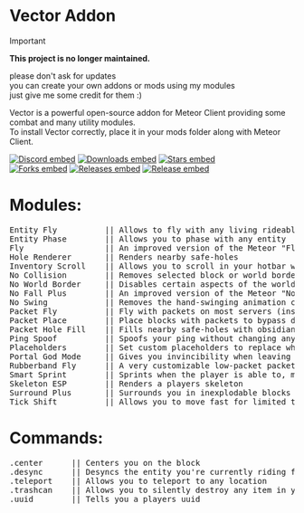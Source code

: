 # Vector Addon

> [!IMPORTANT]
> **This project is no longer maintained.**<br/>
>
> please don't ask for updates<br/>
> you can create your own addons or mods using my modules<br/>
> just give me some credit for them :)

Vector is a powerful open-source addon for Meteor Client providing some combat and many utility modules. <br/>
To install Vector correctly, place it in your mods folder along with Meteor Client.                      <br/>

[![Discord embed](https://img.shields.io/discord/863813920892518461.svg?logo=discord&logoColor=FFFFFF&style=flat-square&label=Discord&colorA=606060&colorB=7289DA)](https://discord.gg/A3nYgbKeXR)
[![Downloads embed](https://img.shields.io/github/downloads/cally72jhb/vector-addon/total.svg?style=flat-square&label=Downloads&colorA=606060&colorB=4FCF34)](https://github.com/cally72jhb/vector-addon/releases)
[![Stars embed](https://img.shields.io/github/stars/cally72jhb/vector-addon.svg?style=flat-square&label=Stars&colorA=606060&colorB=FDD110)](https://github.com/cally72jhb/vector-addon/stargazers)
<br/>
[![Forks embed](https://img.shields.io/github/forks/cally72jhb/vector-addon.svg?style=flat-square&label=Forks&colorA=606060&colorB=DB4A39)](https://github.com/cally72jhb/vector-addon/network/members)
[![Releases embed](https://badgen.net/github/releases/cally72jhb/vector-addon?style=flat-square&label=Releases&color=158FCC)](https://github.com/cally72jhb/vector-addon/releases)
[![Release embed](https://badgen.net/github/release/cally72jhb/vector-addon?style=flat-square&label=Latest+Release&color=158FCC)](https://github.com/cally72jhb/vector-addon/releases)

<h1>Modules:</h1>
<pre>
Entity Fly          || Allows to fly with any living rideable entity
Entity Phase        || Allows you to phase with any entity
Fly                 || An improved version of the Meteor "Flight"
Hole Renderer       || Renders nearby safe-holes
Inventory Scroll    || Allows you to scroll in your hotbar while having screens opened
No Collision        || Removes selected block or world border collisions client-side
No World Border     || Disables certain aspects of the world border
No Fall Plus        || An improved version of the Meteor "No Fall"
No Swing            || Removes the hand-swinging animation client- and server-side
Packet Fly          || Fly with packets on most servers (inspired by Konas)
Packet Place        || Place blocks with packets to bypass desyncing with the server
Packet Hole Fill    || Fills nearby safe-holes with obsidian using packets
Ping Spoof          || Spoofs your ping without changing any gameplay
Placeholders        || Set custom placeholders to replace when sending messages
Portal God Mode     || Gives you invincibility when leaving a portal
Rubberband Fly      || A very customizable low-packet packet fly alternative
Smart Sprint        || Sprints when the player is able to, making the module "undetectable"
Skeleton ESP        || Renders a players skeleton
Surround Plus       || Surrounds you in inexplodable blocks to prevent much explosion damage
Tick Shift          || Allows you to move fast for limited time after standing still
</pre>

<h1>Commands:</h1>
<pre>
.center      || Centers you on the block
.desync      || Desyncs the entity you're currently riding from the server
.teleport    || Allows you to teleport to any location
.trashcan    || Allows you to silently destroy any item in your hand without dropping it
.uuid        || Tells you a players uuid
</pre>
